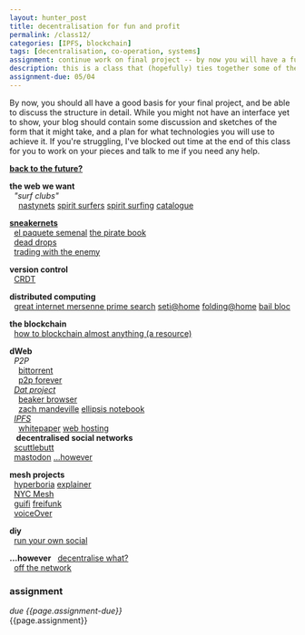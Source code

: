 ```yaml
---  
layout: hunter_post  
title: decentralisation for fun and profit 
permalink: /class12/  
categories: [IPFS, blockchain]
tags: [decentralisation, co-operation, systems]
assignment: continue work on final project -- by now you will have a functioning prototype, and be thinking about the interface in greater depth. Have a think on any topics you'd like to explore more, or revisit, and add them to the google sheet for next class.
description: this is a class that (hopefully) ties together some of the themes we've been talking about in a contemporary techno-political context. we'll talk about the present and future of the internet, and think about the web that *we* want. we'll also do some sweet p2p file sharing, so come prepared with some files you like! (tunes, videos, pics)
assignment-due: 05/04
---  
```


By now, you should all have a good basis for your final project, and be able to discuss the structure in detail. While you might not have an interface yet to show, your blog should contain some discussion and sketches of the form that it might take, and a plan for what technologies you will use to achieve it. If you're struggling, I've blocked out time at the end of this class for you to work on your pieces and talk to me if you need any help.

[**back to the future?**](https://static1.squarespace.com/static/59aae5e9a803bb10bedeb03e/t/59ae908a46c3c480db42326f/1504612494894/decentralized_web.pdf)  

**the web we want**  
  *"surf clubs"*  
    [nastynets](http://archive.rhizome.org/artbase/53981/nastynets.com/) [spirit surfers](http://www.spiritsurfers.net) [spirit surfing](http://veryinteractive.net/content/2-library/2-spirit-surfing/bewersdorf-spiritsurfing.pdf) [catalogue](https://rhizome.org/editorial/2016/mar/30/catalog-of-internet-artist-clubs/)  

[**sneakernets**](https://en.wikipedia.org/wiki/Sneakernet)  
  [el paquete semenal](https://en.wikipedia.org/wiki/El_Paquete_Semanal)  [the pirate book](http://thepiratebook.net/wp-content/uploads/The_Pirate_Book.pdf)  
  [dead drops](https://en.wikipedia.org/wiki/USB_dead_drop)  
  [trading with the enemy](http://www.dukeriley.info/trading-with-the-enemy/)  

**version control**  
  [CRDT](https://medium.com/@istanbul_techie/a-look-at-conflict-free-replicated-data-types-crdt-221a5f629e7e)  

**distributed computing**  
  [great internet mersenne prime search](https://en.wikipedia.org/wiki/Great_Internet_Mersenne_Prime_Search) [seti@home](https://setiathome.berkeley.edu) [folding@home](https://en.wikipedia.org/wiki/Folding@home) [bail bloc](https://bailbloc.thenewinquiry.com)  

**the blockchain**  
  [how to blockchain almost anything (a resource)](https://agnescameron.github.io/how-to-blockchain-almost-anything/index.html)  

**dWeb**  
  *P2P*  
    [bittorrent](https://en.wikipedia.org/wiki/BitTorrent)  
    [p2p forever](http://p2pforever.org)  
  [*Dat project*](https://dat.foundation)  
    [beaker browser](https://beakerbrowser.com)  
    [zach mandeville](dat://ea4168eca518686d53dacef7dd99d4cd1f0cdb32e91ecfa5480dce52230fbe25/) [ellipsis notebook](dat://5793d06772ebec92a6b343e7187d39e4e6be6dee73d7b233269b48408c4a34fb/)  
  [*IPFS*](https://ipfs.io)  
    [whitepaper](https://arena-attachments.s3.amazonaws.com/1301974/b91e69e44362e5d81204f9ed038269bd.pdf?1506799906) [web hosting](https://ipfs.io/ipns/Qme48wyZ7LaF9gC5693DZyJBtehgaFhaKycESroemD5fNX/post/putting_this_blog_on_ipfs/)  
  
**decentralised social networks**  
  [scuttlebutt](https://www.scuttlebutt.nz)  
  [mastodon](https://mastodon.social/about) [...however](http://www.ethanzuckerman.com/blog/2017/08/18/mastodon-is-big-in-japan-the-reason-why-is-uncomfortable/)  

**mesh projects**  
  [hyperboria](https://docs.meshwith.me) [explainer](https://n-o-d-e.net/hyperboria.html)  
  [NYC Mesh](https://www.nycmesh.net)  
  [guifi](https://guifi.net/maps) [freifunk](https://freifunk.net)  
  [voiceOver](https://umbrellium.co.uk/products/voiceover/)  

**diy**  
  [run your own social](https://runyourown.social)  

**...however**
  [decentralise what?](http://fall2019-3a.designforthe.net/library/decentralize-what)  
  [off the network](https://1.droppdf.com/files/cwYC1/off-the-network-disrupting-the-digital-world-electronic-mediations-by-ulises-ali-mejias.pdf)  


### assignment
*due {{page.assignment-due}}*<br>
{{page.assignment}}

